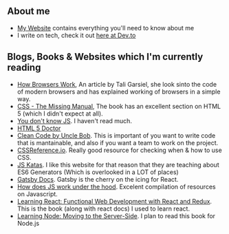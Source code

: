 ## About me
 - [My Website](https://www.lenvingonsalves.me/) contains everything you'll need to know about me
 - I write on tech, check it out [here at Dev.to](https://dev.to/98lenvi)

## Blogs, Books & Websites which I'm currently reading
 - [How Browsers Work](http://taligarsiel.com/Projects/howbrowserswork1.htm), An article by Tali Garsiel, she look sinto the code of modern browsers and has explained working of browsers in a simple way.
 - [CSS - The Missing Manual](https://www.amazon.com/CSS-Missing-David-Sawyer-McFarland/dp/1491918055), The book has an excellent section on HTML 5 (which I didn't expect at all).
 - [You don't know JS](https://github.com/getify/You-Dont-Know-JS/tree/1st-ed). I haven't read much.
 - [HTML 5 Doctor](https://html5doctor.com/)
 - [Clean Code by Uncle Bob](https://www.investigatii.md/uploads/resurse/Clean_Code.pdf). This is important of you want to write code that is mantainable, and also if you want a team to work on the project.
 - [CSSReference.io](https://cssreference.io/). Really good resource for checking when & how to use CSS.
 - [JS Katas](https://jskatas.org/). I like this website for that reason that they are teaching about ES6 Generators (Which is overlooked in a LOT of places)
 - [Gatsby Docs](https://www.gatsbyjs.org/docs/). Gatsby is the cherry on the icing for React.
 - [How does JS work under the hood](https://github.com/fraxken/VM-Resources). Excelent compilation of resources on Javascript.
 - [Learning React: Functional Web Development with React and Redux](https://www.amazon.com/Learning-React-Functional-Development-Redux/dp/1491954620). This is the book (along with react docs) I used to learn react.
 - [Learning Node: Moving to the Server-Side](https://www.amazon.com/Learning-Node-Server-Side-Shelley-Powers/dp/1491943122). I plan to read this book for Node.js
